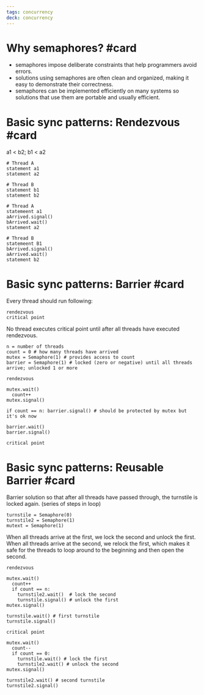 ```yaml
---
tags: concurrency
deck: concurrency
---
```


# Why semaphores? #card
<!-- 1703072076386 7731c466897ae1915e53982d530c1112 -->

- semaphores impose deliberate constraints that help programmers avoid errors.
- solutions using semaphores are often clean and organized, making it easy to demonstrate their correctness.
- semaphores can be implemented efficiently on many systems so solutions that use them are portable and usually efficient.

# Basic sync patterns: Rendezvous #card
<!-- 1703072676499 91002e53ac8fa9c14f0624678e577594 -->

<!-- AnkiFront:start -->

a1 < b2; b1 < a2

```
# Thread A
statement a1
statement a2
```

```
# Thread B
statement b1
statement b2
```

<!-- AnkiFront:end -->
<!-- AnkiBack:start -->

```
# Thread A
statemeent a1
aArrived.signal()
bArrived.wait()
statement a2
```

```
# Thread B
statemeent B1
bArrived.signal()
aArrived.wait()
statement b2
```

<!-- AnkiBack:end -->

# Basic sync patterns: Barrier #card
<!-- 1703073057274 651be547346abfd6518ebdf72182b9ad -->

<!-- AnkiFront:start -->

Every thread should run following:

```
rendezvous
critical point
```

No thread executes critical point until after all threads have executed rendezvous.

<!-- AnkiFront:end -->
<!-- AnkiBack:start -->

```
n = number of threads
count = 0 # how many threads have arrived
mutex = Semaphore(1) # provides access to count
barrier = Semaphore(1) # locked (zero or negative) until all threads arrive; unlocked 1 or more

rendezvous

mutex.wait()
  count++
mutex.signal()

if count == n: barrier.signal() # should be protected by mutex but it's ok now

barrier.wait()
barrier.signal()

critical point
```

<!-- AnkiBack:end -->

# Basic sync patterns: Reusable Barrier #card
<!-- 1703073480223 ec39059bb535557e1fec40c726914d89 -->

<!-- AnkiFront:start -->

Barrier solution so that after all threads have passed through, the turnstile is locked again. (series of steps in loop)

<!-- AnkiFront:end -->
<!-- AnkiBack:start -->

```
turnstile = Semaphore(0)
turnstile2 = Semaphore(1)
mutext = Semaphore(1)
```

When all threads arrive at the first, we lock the second and unlock the first. When all threads arrive at the second, we relock the first, which makes it safe for the threads to loop around to the beginning and then open the second.

```
rendezvous

mutex.wait()
  count++
  if count == n:
    turnstile2.wait()  # lock the second
    turnstile.signal() # unlock the first
mutex.signal()

turnstile.wait() # first turnstile
turnstile.signal()

critical point

mutex.wait()
  count--
  if count == 0:
    turnstile.wait() # lock the first
    turnstile2.wait() # unlock the second
mutex.signal()

turnstile2.wait() # second turnstile
turnstile2.signal()
```

<!-- AnkiBack:end -->
